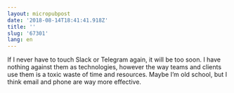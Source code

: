 ```yaml
---
layout: micropubpost
date: '2018-08-14T18:41:41.918Z'
title: ''
slug: '67301'
lang: en
---
```

If I never have to touch Slack or Telegram again, it will be too soon. I have nothing against them as technologies, however the way teams and clients use them is a toxic waste of time and resources. Maybe I’m old school, but I think email and phone are way more effective. 
